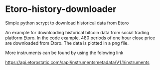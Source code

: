 # Etoro-history-downloader
Simple python scrypt to download historical data from Etoro

An example for downloading historical bitcoin data from social trading platform Etoro. In the code example, 480 periods of one hour close price are downloaded from Etoro. The data is plotted in a png file. 

More instruments can be found by using the folowing link

https://api.etorostatic.com/sapi/instrumentsmetadata/V1.1/instruments

